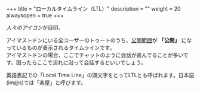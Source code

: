 +++
title = "ローカルタイムライン（LTL）"
description = ""
weight = 20
alwaysopen = true
+++

<i class="fa fa-users">人々のアイコン</i>が目印。

アイマストドンにいる全ユーザーのトゥートのうち、[公開範囲](../../privacy)が **「公開」** になっているものが表示されるタイムラインです。<br>アイマストドンの場合、ここでチャットのように会話が進んでることが多いです。困ったらここで流れに沿って会話するといいでしょう。

英語表記での「Local Time Line」の頭文字をとってLTLとも呼ばれます。日本語(im@s)では「楽屋」と呼びます。

